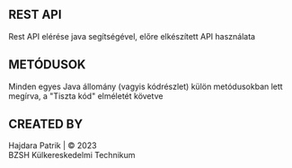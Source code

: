 ## REST API

Rest API elérése java segítségével, előre elkészített API használata

## METÓDUSOK

Minden egyes Java állomány (vagyis kódrészlet) külön metódusokban lett megírva, a "Tiszta kód" elméletét követve

## CREATED BY

Hajdara Patrik | &copy; 2023 <br> BZSH Külkereskedelmi Technikum
